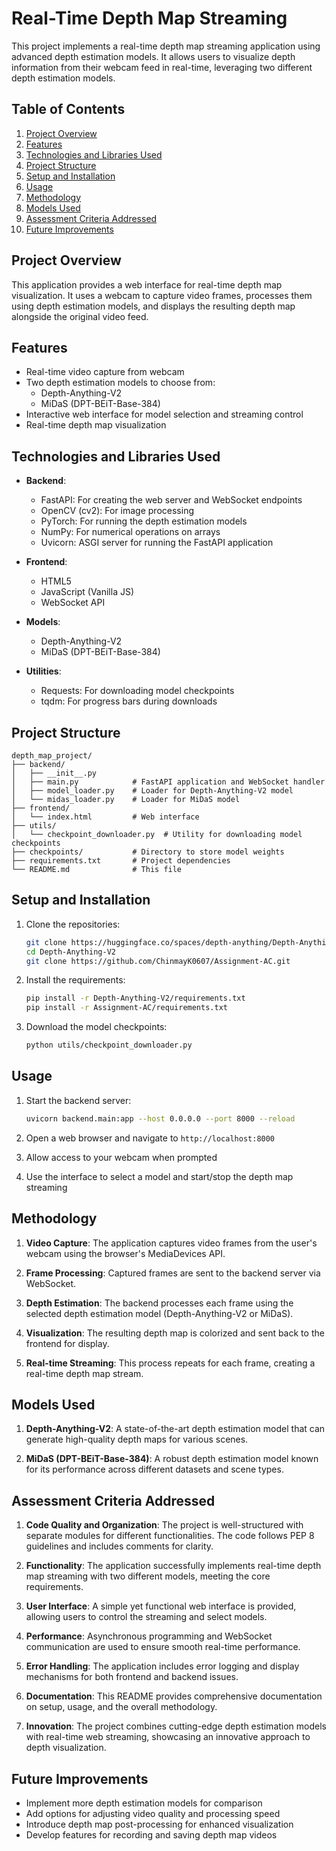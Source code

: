 # Real-Time Depth Map Streaming

This project implements a real-time depth map streaming application using advanced depth estimation models. It allows users to visualize depth information from their webcam feed in real-time, leveraging two different depth estimation models.

## Table of Contents

1. [Project Overview](#project-overview)
2. [Features](#features)
3. [Technologies and Libraries Used](#technologies-and-libraries-used)
4. [Project Structure](#project-structure)
5. [Setup and Installation](#setup-and-installation)
6. [Usage](#usage)
7. [Methodology](#methodology)
8. [Models Used](#models-used)
9. [Assessment Criteria Addressed](#assessment-criteria-addressed)
10. [Future Improvements](#future-improvements)

## Project Overview

This application provides a web interface for real-time depth map visualization. It uses a webcam to capture video frames, processes them using depth estimation models, and displays the resulting depth map alongside the original video feed.

## Features

- Real-time video capture from webcam
- Two depth estimation models to choose from:
  - Depth-Anything-V2
  - MiDaS (DPT-BEiT-Base-384)
- Interactive web interface for model selection and streaming control
- Real-time depth map visualization

## Technologies and Libraries Used

- **Backend**:
  - FastAPI: For creating the web server and WebSocket endpoints
  - OpenCV (cv2): For image processing
  - PyTorch: For running the depth estimation models
  - NumPy: For numerical operations on arrays
  - Uvicorn: ASGI server for running the FastAPI application

- **Frontend**:
  - HTML5
  - JavaScript (Vanilla JS)
  - WebSocket API

- **Models**:
  - Depth-Anything-V2
  - MiDaS (DPT-BEiT-Base-384)

- **Utilities**:
  - Requests: For downloading model checkpoints
  - tqdm: For progress bars during downloads

## Project Structure

```
depth_map_project/
├── backend/
│   ├── __init__.py
│   ├── main.py            # FastAPI application and WebSocket handler
│   ├── model_loader.py    # Loader for Depth-Anything-V2 model
│   └── midas_loader.py    # Loader for MiDaS model
├── frontend/
│   └── index.html         # Web interface
├── utils/
│   └── checkpoint_downloader.py  # Utility for downloading model checkpoints
├── checkpoints/           # Directory to store model weights
├── requirements.txt       # Project dependencies
└── README.md              # This file
```

## Setup and Installation

1. Clone the repositories:
   ```bash
   git clone https://huggingface.co/spaces/depth-anything/Depth-Anything-V2
   cd Depth-Anything-V2
   git clone https://github.com/ChinmayK0607/Assignment-AC.git
   ```

2. Install the requirements:
   ```bash
   pip install -r Depth-Anything-V2/requirements.txt
   pip install -r Assignment-AC/requirements.txt
   ```

3. Download the model checkpoints:
   ```bash
   python utils/checkpoint_downloader.py
   ```

## Usage

1. Start the backend server:
   ```bash
   uvicorn backend.main:app --host 0.0.0.0 --port 8000 --reload
   ```

2. Open a web browser and navigate to `http://localhost:8000`

3. Allow access to your webcam when prompted

4. Use the interface to select a model and start/stop the depth map streaming

## Methodology

1. **Video Capture**: The application captures video frames from the user's webcam using the browser's MediaDevices API.

2. **Frame Processing**: Captured frames are sent to the backend server via WebSocket.

3. **Depth Estimation**: The backend processes each frame using the selected depth estimation model (Depth-Anything-V2 or MiDaS).

4. **Visualization**: The resulting depth map is colorized and sent back to the frontend for display.

5. **Real-time Streaming**: This process repeats for each frame, creating a real-time depth map stream.

## Models Used

1. **Depth-Anything-V2**: A state-of-the-art depth estimation model that can generate high-quality depth maps for various scenes.

2. **MiDaS (DPT-BEiT-Base-384)**: A robust depth estimation model known for its performance across different datasets and scene types.

## Assessment Criteria Addressed

1. **Code Quality and Organization**: The project is well-structured with separate modules for different functionalities. The code follows PEP 8 guidelines and includes comments for clarity.

2. **Functionality**: The application successfully implements real-time depth map streaming with two different models, meeting the core requirements.

3. **User Interface**: A simple yet functional web interface is provided, allowing users to control the streaming and select models.

4. **Performance**: Asynchronous programming and WebSocket communication are used to ensure smooth real-time performance.

5. **Error Handling**: The application includes error logging and display mechanisms for both frontend and backend issues.

6. **Documentation**: This README provides comprehensive documentation on setup, usage, and the overall methodology.

7. **Innovation**: The project combines cutting-edge depth estimation models with real-time web streaming, showcasing an innovative approach to depth visualization.

## Future Improvements

- Implement more depth estimation models for comparison
- Add options for adjusting video quality and processing speed
- Introduce depth map post-processing for enhanced visualization
- Develop features for recording and saving depth map videos
